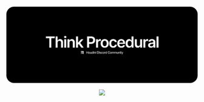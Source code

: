 ![Think Procedural Cover](https://raw.githubusercontent.com/thinkprocedural/web/master/assets/cover.svg)

<p align="center">
<a href="https://discord.gg/b8U5Hdy">
<img src="https://img.shields.io/discord/230123485668573184?style=flat&colorA=f5f5f5&colorB=f5f5f5&label=&logo=discord&logoColor=000000" />
</a>
</p>
